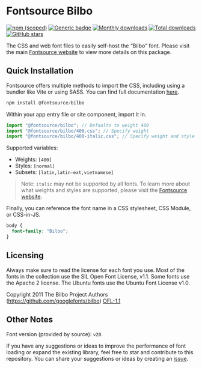 # Fontsource Bilbo

[![npm (scoped)](https://img.shields.io/npm/v/@fontsource/bilbo?color=brightgreen)](https://www.npmjs.com/package/@fontsource/bilbo) [![Generic badge](https://img.shields.io/badge/fontsource-passing-brightgreen)](https://github.com/fontsource/fontsource) [![Monthly downloads](https://badgen.net/npm/dm/@fontsource/bilbo)](https://github.com/fontsource/fontsource) [![Total downloads](https://badgen.net/npm/dt/@fontsource/bilbo)](https://github.com/fontsource/fontsource) [![GitHub stars](https://img.shields.io/github/stars/fontsource/fontsource.svg?style=social&label=Star)](https://github.com/fontsource/fontsource/stargazers)

The CSS and web font files to easily self-host the “Bilbo” font. Please visit the main [Fontsource website](https://fontsource.org/fonts/bilbo) to view more details on this package.

## Quick Installation

Fontsource offers multiple methods to import the CSS, including using a bundler like Vite or using SASS. You can find full documentation [here](https://fontsource.org/docs/getting-started/introduction).

```javascript
npm install @fontsource/bilbo
```

Within your app entry file or site component, import it in.

```javascript
import "@fontsource/bilbo"; // Defaults to weight 400
import "@fontsource/bilbo/400.css"; // Specify weight
import "@fontsource/bilbo/400-italic.css"; // Specify weight and style
```

Supported variables:
- Weights: `[400]`
- Styles: `[normal]`
- Subsets: `[latin,latin-ext,vietnamese]`

> Note: `italic` may not be supported by all fonts. To learn more about what weights and styles are supported, please visit the [Fontsource website](https://fontsource.org/fonts/bilbo).

Finally, you can reference the font name in a CSS stylesheet, CSS Module, or CSS-in-JS.

```css
body {
  font-family: "Bilbo";
}
```

## Licensing
Always make sure to read the license for each font you use. Most of the fonts in the collection use the SIL Open Font License, v1.1. Some fonts use the Apache 2 license. The Ubuntu fonts use the Ubuntu Font License v1.0.

Copyright 2011 The Bilbo Project Authors (https://github.com/googlefonts/bilbo)
[OFL-1.1](https://openfontlicense.org)

## Other Notes
Font version (provided by source): `v20`.

If you have any suggestions or ideas to improve the performance of font loading or expand the existing library, feel free to star and contribute to this repository. You can share your suggestions or ideas by creating an [issue](https://github.com/fontsource/fontsource/issues).